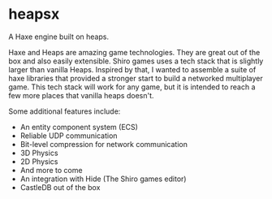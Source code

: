 # heapsx
A Haxe engine built on heaps.  



Haxe and Heaps are amazing game technologies.  They are great out of the box and also easily extensible. Shiro games uses a tech stack that is slightly larger than vanilla Heaps.  Inspired by that, I wanted to assemble a suite of haxe libraries that provided a stronger start to build a networked multiplayer game.  This tech stack will work for any game, but it is intended to reach a few more places that vanilla heaps doesn't.

Some additional features include:

- An entity component system (ECS)
- Reliable UDP communication
- Bit-level compression for network communication
- 3D Physics
- 2D Physics
- And more to come
- An integration with Hide (The Shiro games editor)
- CastleDB out of the box
